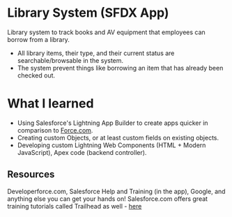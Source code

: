 # Library System (SFDX App)
Library system to track books and AV equipment that employees can borrow from a library.

* All library items, their type, and their current status are searchable/browsable in the system.
* The system prevent things like borrowing an item that has already been checked out.

# What I learned

* Using Salesforce's Lightning App Builder to create apps quicker in comparison to [Force.com](https://www.salesforce.com/products/platform/products/force/?d=70130000000f27V&internal=true).
* Creating custom Objects, or at least custom fields on existing objects.
* Developing custom Lightning Web Components (HTML + Modern JavaScript), Apex code (backend controller).

## Resources

Developerforce.com, Salesforce Help and Training (in the app), Google, and anything else you can get your hands on! Salesforce.com offers great training tutorials called Trailhead as well - [here](https://trailhead.salesforce.com/en)
